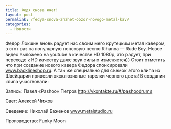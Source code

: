 ```yaml
---
title: Федя снова жжет!
layout: post
permalink: /fedya-snova-zhzhet-obzor-novogo-metal-kav/
categories:
  - Новости
---
```


Федор Локшин вновь радует нас своим мего крутецким метал кавером, в этот раз на популярную попсовую песню Rihanna &#8212; Rude Boy. Новое видео выложено на youtube в качестве HD 1080p, это радует, при переходе к HD качеству даже звук сильно изменяется)) Стоит отметить что при создание нового кавера Федора спонсировали www.backlineshop.ru. А так же специально для съемок этого клипа из Швейцарии привезли эксклюзивные тарелки черного цвета! В создании клипа участвовали:  

Запись: Павел &#171;Pashoo&#187; Петров http://vkontakte.ru/#/pashoodrums  

Свет: Алексей Чижов  

Сведение: Николай Баженов www.metalstudio.ru  

Производство: Funky Moon